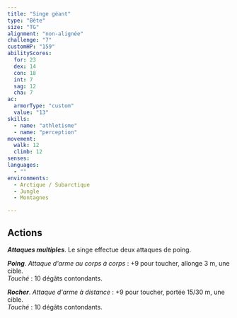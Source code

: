 ```yaml
---
title: "Singe géant"
type: "Bête"
size: "TG"
alignment: "non-alignée"
challenge: "7"
customHP: "159"
abilityScores:
  for: 23
  dex: 14
  con: 18
  int: 7
  sag: 12
  cha: 7
ac:
  armorType: "custom"
  value: "13"
skills:
  - name: "athletisme"
  - name: "perception"
movement:
  walk: 12
  climb: 12
senses:
languages:
  - ""
environments:
  - Arctique / Subarctique
  - Jungle
  - Montagnes

---
```

## Actions
_**Attaques multiples**_. Le singe effectue deux attaques de poing.

_**Poing**_. _Attaque d'arme au corps à corps_ : +9 pour toucher, allonge 3 m, une cible.  
_Touché_ : 10 dégâts contondants.

_**Rocher**_. _Attaque d'arme à distance_ : +9 pour toucher, portée 15/30 m, une cible.  
_Touché_ : 10 dégâts contondants.
